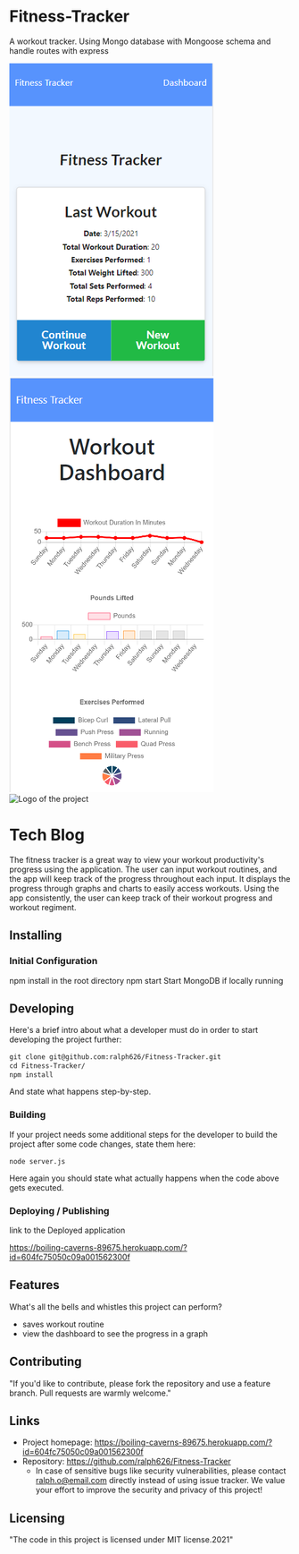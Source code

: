 # Fitness-Tracker

A workout tracker. Using Mongo database with Mongoose schema and handle routes with express

![Logo of the project](https://github.com/ralph626/Fitness-Tracker/blob/main/images/homepage.PNG?raw=true)
![Logo of the project](https://github.com/ralph626/Fitness-Tracker/blob/main/images/workoutDashboard.PNG?raw=true)
![Logo of the project](https://drive.google.com/file/d/1HR9ijFw8LVIuOjb8z64aFtP-fKC1obuJ/view)

# Tech Blog

The fitness tracker is a great way to view your workout productivity's progress using the application. The user can input workout routines, and the app will keep track of the progress throughout each input. It displays the progress through graphs and charts to easily access workouts. Using the app consistently, the user can keep track of their workout progress and workout regiment.

## Installing

### Initial Configuration

npm install in the root directory
npm start
Start MongoDB if locally running

## Developing

Here's a brief intro about what a developer must do in order to start developing
the project further:

```shell
git clone git@github.com:ralph626/Fitness-Tracker.git
cd Fitness-Tracker/
npm install
```

And state what happens step-by-step.

### Building

If your project needs some additional steps for the developer to build the
project after some code changes, state them here:

```shell
node server.js
```

Here again you should state what actually happens when the code above gets
executed.

### Deploying / Publishing

link to the Deployed application

https://boiling-caverns-89675.herokuapp.com/?id=604fc75050c09a001562300f

## Features

What's all the bells and whistles this project can perform?

- saves workout routine
- view the dashboard to see the progress in a graph

## Contributing

"If you'd like to contribute, please fork the repository and use a feature
branch. Pull requests are warmly welcome."

## Links

- Project homepage: https://boiling-caverns-89675.herokuapp.com/?id=604fc75050c09a001562300f
- Repository: https://github.com/ralph626/Fitness-Tracker
  - In case of sensitive bugs like security vulnerabilities, please contact
    ralph.o@email.com directly instead of using issue tracker. We value your effort
    to improve the security and privacy of this project!

## Licensing

"The code in this project is licensed under MIT license.2021"
